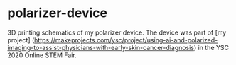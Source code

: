 # polarizer-device
3D printing schematics of my polarizer device. The device was part of [my project] (https://makeprojects.com/ysc/project/using-ai-and-polarized-imaging-to-assist-physicians-with-early-skin-cancer-diagnosis) in the YSC 2020 Online STEM Fair.
